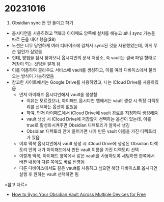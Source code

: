 # 20231016

1. Obsidian sync 돈 안 들이고 하기

- 옵시디언을 사용하려고 맥북과 아이패드 양쪽에 설치를 해놓고 보니 sync 기능을 따로 돈을 내야 했음($8)
- 노션은 너무 당연하게 여러 디바이스에 걸쳐서 sync된 것을 사용했었는데, 이게 무슨 일인가 싶었음
- 헌데, 방법을 잠시 찾아보니 옵시디언의 문서 저장소, 즉 vault는 결국 파일 형태로 저장이 되는 것임을 알게 됨
- 이를 이용하여 클라우드 서비스에 vault를 생성하고, 이를 여러 디바이스에서 불러오는 방식이 가능하였음
- 참고한 사이트에서는 Google Drive를 사용하였고, 나는 iCloud Drive를 사용하였음
  - 먼저 아이패드 옵시디언에서 vault를 생성함
    - 이유는 모르겠으나, 아이패드 옵시디언 앱에서는 vault 생성 시 특정 디렉토리를 선택하는 옵션이 없었음
    - 하여, 먼저 아이패드에서 iCloud Drive에 vault 경로를 지정하여 생성해줌
    - vault 생성 시 iCloud Drive에 저장할지 선택하는 옵션이 있는데, 이를 true로 활성화시켜주면 Obsidian 디렉토리가 알아서 생김
    - Obsidian 디렉토리 안에 들어가면 내가 만든 vault 이름을 가진 디렉토리가 있음
  - 이후 맥북 옵시디언에서 vault 생성 시 iCloud Drive에 생성된 Obsidian 디렉토리 안의 내가 아이패드에서 만든 vault 이름을 가진 디렉토리 선택
  - 이렇게 맥북, 아이패드 양쪽에서 같은 vault를 사용하도록 세팅하면 한쪽에서 바뀐 내용이 다른 쪽에도 바로 반영됨
  - 다른 디바이스에서도 같은 vault를 사용하고 싶으면 해당 디바이스로 옵시디언 실행 후 원하는 vault 선택하면 됨

<참고 자료>

- [How to Sync Your Obsidian Vault Across Multiple Devices for Free](https://www.makeuseof.com/sync-obsidian-vault-across-devices/)
